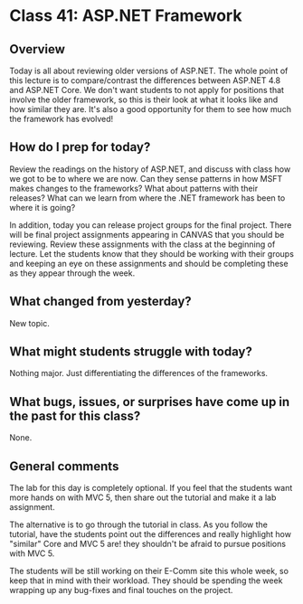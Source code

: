 # Class 41: ASP.NET Framework

## Overview
Today is all about reviewing older versions of ASP.NET. The whole point of 
this lecture is to compare/contrast the differences between ASP.NET 4.8 and ASP.NET
Core. We don't want students to not apply for positions that involve the 
older framework, so this is their look at what it looks like and how
similar they are. It's also a good opportunity for them to see how much
the framework has evolved!

## How do I prep for today?
Review the readings on the history of ASP.NET, and discuss with class how we got to be
to where we are now. Can they sense patterns in how MSFT makes changes to the frameworks?
What about patterns with their releases? What can we learn from where the .NET framework
has been to where it is going?  

In addition, today you can release project groups for the final project.
There will be final project assignments appearing in CANVAS that you should
be reviewing. Review these assignments with the class at the beginning of lecture.
Let the students know that they should be working with their groups
and keeping an eye on these assignments and should be completing these
as they appear through the week. 

## What changed from yesterday? 
New topic. 

## What might students struggle with today?  
Nothing major. Just differentiating the differences of the frameworks. 

## What bugs, issues, or surprises have come up in the past for this class?
None.

## General comments

The lab for this day is completely optional. If you feel that the students
want more hands on with MVC 5, then share out the tutorial and make it a lab assignment. 

The alternative is to go through the tutorial in class. As you follow the tutorial,
have the students point out the differences and really highlight how "similar"
Core and MVC 5 are! they shouldn't be afraid to pursue positions with MVC 5.  

The students will be still working on their E-Comm site this whole week, so 
keep that in mind with their workload. They should be spending the week wrapping up 
any bug-fixes and final touches on the project.